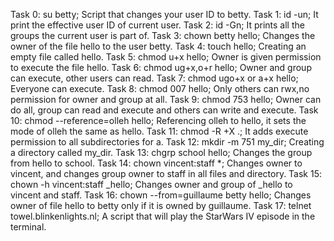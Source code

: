 Task 0: su betty; Script that changes your user ID to betty.
Task 1: id -un; It print the effective user ID of current user.
Task 2: id -Gn; It prints all the groups the current user is part of.
Task 3: chown betty hello; Changes the owner of the file hello to the user betty.
Task 4: touch hello; Creating an empty file called hello.
Task 5: chmod u+x hello; Owner is given permission to execute the file hello.
Task 6: chmod ug+x,o+r hello; Owner and group can execute, other users can read.
Task 7: chmod ugo+x or a+x hello; Everyone can execute.
Task 8: chmod 007 hello; Only others can rwx,no permission for owner and group at all.
Task 9: chmod 753 hello; Owner can do all, group can read and execute and others can write and execute.
Task 10: chmod --reference=olleh hello; Referencing olleh to hello, it sets the mode of olleh the same as hello.
Task 11: chmod -R +X .; It adds execute permission to all subdirectories for a.
Task 12: mkdir -m 751 my_dir; Creating a directory called my_dir.
Task 13: chgrp school hello; Changes the group from hello to school.
Task 14: chown vincent:staff *; Changes owner to vincent, and changes group owner to staff in all files and directory.
Task 15: chown -h vincent:staff _hello; Changes owner and group of _hello to vincent and staff.
Task 16: chown --from=guillaume betty hello; Changes owner of file hello to betty only if it is owned by guillaume.
Task 17: telnet towel.blinkenlights.nl; A script that will play the StarWars IV episode in the terminal.